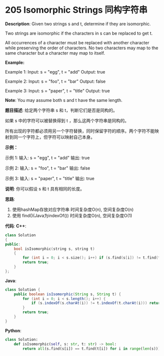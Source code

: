 # 205 Isomorphic Strings 同构字符串

__Description__:
Given two strings s and t, determine if they are isomorphic.

Two strings are isomorphic if the characters in s can be replaced to get t.

All occurrences of a character must be replaced with another character while preserving the order of characters. No two characters may map to the same character but a character may map to itself.

**Example:**

Example 1:
Input: s = "egg", t = "add"
Output: true

Example 2:
Input: s = "foo", t = "bar"
Output: false

Example 3:
Input: s = "paper", t = "title"
Output: true

__Note__:
You may assume both s and t have the same length.

__题目描述__:
给定两个字符串 s 和 t，判断它们是否是同构的。

如果 s 中的字符可以被替换得到 t ，那么这两个字符串是同构的。

所有出现的字符都必须用另一个字符替换，同时保留字符的顺序。两个字符不能映射到同一个字符上，但字符可以映射自己本身。

**示例：**

示例 1:
输入: s = "egg", t = "add"
输出: true

示例 2:
输入: s = "foo", t = "bar"
输出: false

示例 3:
输入: s = "paper", t = "title"
输出: true

__说明__:
你可以假设 s 和 t 具有相同的长度。

__思路__:

1. 使用hashMap存放对应字符串
时间复杂度O(n), 空间复杂度O(n)
2. 使用 find()(Java为indexOf())
时间复杂度O(n), 空间复杂度O(1)

__代码__:
__C++__:

```C++
class Solution 
{
public:
    bool isIsomorphic(string s, string t) 
    {
        for (int i = 0; i < s.size(); i++) if (s.find(s[i]) != t.find(t[i])) return false;
        return true;
    }
};
```

__Java__:

```Java
class Solution {
    public boolean isIsomorphic(String s, String t) {
        for (int i = 0; i < s.length(); i++) {
            if (s.indexOf(s.charAt(i)) != t.indexOf(t.charAt(i))) return false;
        }
        return true;
    }
}
```

__Python__:

```Python
class Solution:
    def isIsomorphic(self, s: str, t: str) -> bool:
        return all(s.find(s[i]) == t.find(t[i]) for i in range(len(s)))
```
